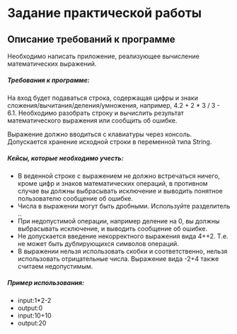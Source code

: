 # Задание  практической работы
## Описание требований к программе

Необходимо написать приложение, реализующее вычисление математических выражений.

##### Требования к программе:

На вход будет подаваться строка, содержащая цифры и знаки сложения/вычитания/деления/умножения, например, 4.2 + 2 * 3 / 3 - 6.1.
Необходимо разобрать строку и вычислить результат математического выражения или сообщить об ошибке.

Выражение должно вводиться с клавиатуры через консоль.
Допускается хранение исходной строки в переменной типа String.

##### Кейсы, которые необходимо учесть:

* В веденной строке с выражением не должно встречаться ничего, кроме цифр и знаков математических операций, в противном случае вы должны выбрасывать исключение и выводить понятное пользователю сообщение об ошибке.
* Числа в выражении могут быть дробными. Используйте разделитель ..
* При недопустимой операции, например деление на 0, вы должны выбрасывать исключение, и выводить сообщение об ошибке.
* Не допускается введение некорректного выражения вида 4++2. Т.е. не может быть дублирующихся символов операций.
* В выражении нельзя использовать скобки и соответственно, нельзя использовать отрицательные числа. Выражение вида -2+4 также считаем недопустимым.
##### Пример использования:
* input:1*2-2
* output:0
* input:10+10
* output:20


